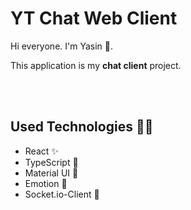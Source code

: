 # YT Chat Web Client


Hi everyone. I'm Yasin 👋.

This application is my __chat client__ project.

<br>
<br>

## Used Technologies 👨‍💻

- React ✨
- TypeScript 🎉
- Material UI 🎨
- Emotion 💅
- Socket.io-Client 💬